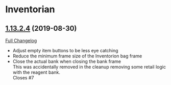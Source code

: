 # Inventorian

## [1.13.2.4](https://github.com/Nevcairiel/Inventorian/tree/1.13.2.4) (2019-08-30)
[Full Changelog](https://github.com/Nevcairiel/Inventorian/compare/1.13.2.3...1.13.2.4)

- Adjust empty item buttons to be less eye catching  
- Reduce the minimum frame size of the Inventorion bag frame  
- Close the actual bank when closing the bank frame  
    This was accidentally removed in the cleanup removing some retail logic  
    with the reagent bank.  
    Closes #7  
